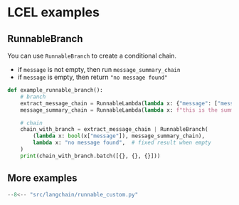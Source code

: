 # LCEL examples

## RunnableBranch

You can use `RunnableBranch` to create a conditional chain.

- if `message` is not empty, then run `message_summary_chain`
- if `message` is empty, then return `"no message found"`

```python
def example_runnable_branch():
    # branch
    extract_message_chain = RunnableLambda(lambda x: {"message": ["message"] * randint(0, 2)})  # randomize message
    message_summary_chain = RunnableLambda(lambda x: f"this is the summary of {len(x['message'])} messages")  # emulate chain with LLM

    # chain
    chain_with_branch = extract_message_chain | RunnableBranch(
        (lambda x: bool(x["message"]), message_summary_chain),
        lambda x: "no message found",  # fixed result when empty
    )
    print(chain_with_branch.batch([{}, {}, {}]))
```

## More examples

```py
--8<-- "src/langchain/runnable_custom.py"
```
